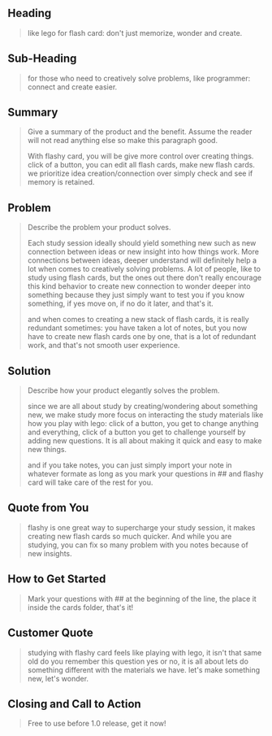 ## Heading

> like lego for flash card: don't just memorize, wonder and create. 

## Sub-Heading

> for those who need to creatively solve problems, like programmer: connect and create easier.

## Summary

> Give a summary of the product and the benefit. Assume the reader will not read anything else so make this paragraph good.
> 
>  With flashy card, you will be give more control over creating things. click of a button, you can edit all flash cards, make new flash cards. we prioritize idea creation/connection over simply check and see if memory is retained.

## Problem

> Describe the problem your product solves.
> 
> Each study session ideally should yield something new such as new connection between ideas or new insight into how things work. More connections between ideas, deeper understand will definitely help a lot when comes to creatively solving problems. A lot of people, like to study using flash cards, but the ones out there don't really encourage this kind behavior to create new connection to wonder deeper into something because they just simply want to test you if you know something, if yes move on, if no do it later, and that's it. 
> 
> and when comes to creating a new stack of flash cards, it is really redundant sometimes: you have taken a lot of notes, but you now have to create new flash cards one by one, that is a lot of redundant work, and that's not smooth user experience.

## Solution

> Describe how your product elegantly solves the problem.
> 
> since we are all about study by creating/wondering about something new, we make study more focus on interacting the study materials like how you play with lego: click of a button, you get to change anything and everything, click of a button you get to challenge yourself by adding new questions. It is all about making it quick and easy to make new things.
> 
> and if you take notes, you can just simply import your note in whatever formate as long as you mark your questions in ## and flashy card will take care of the rest for you.

## Quote from You

> flashy is one great way to supercharge your study session, it makes creating new flash cards so much quicker. And while you are studying, you can fix so many problem with you notes because of new insights.

## How to Get Started

> Mark your questions with ## at the beginning of the line, the place it inside the cards folder, that's it!

## Customer Quote

> studying with flashy card feels like playing with lego, it isn't that same old do you remember this question yes or no, it is all about lets do something different with the materials we have. let's make something new, let's wonder.

## Closing and Call to Action

> Free to use before 1.0 release, get it now!